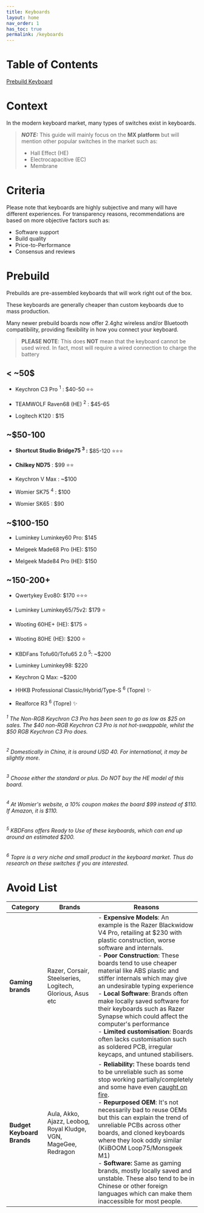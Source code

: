 ```yaml
---
title: Keyboards
layout: home
nav_order: 1
has_toc: true
permalink: /keyboards
---
```


# Table of Contents
[Prebuild Keyboard](#prebuild)

# Context
In the modern keyboard market, many types of switches exist in keyboards. 

> **_NOTE:_** This guide will mainly focus on the **MX platform** but will mention other popular switches in the market such as:
> - Hall Effect (HE)
> - Electrocapacitive (EC)
> - Membrane


# Criteria
Please note that keyboards are highly subjective and many will have different experiences. For transparency reasons, recommendations are based on more objective factors such as:
- Software support
- Build quality
- Price-to-Performance
- Consensus and reviews


# Prebuild

Prebuilds are pre-assembled keyboards that will work right out of the box. 

These keyboards are generally cheaper than custom keyboards due to mass production. 

Many newer prebuild boards now offer 2.4ghz wireless and/or Bluetooth compatibility, providing flexibility in how you connect your keyboard.
> **PLEASE NOTE**: This does **NOT** mean that the keyboard cannot be used wired. In fact, most will require a wired connection to charge the battery

## < ~50$ 

- Keychron C3 Pro <sup>1</sup> : $40-50  ⭐⭐

- TEAMWOLF Raven68 (HE) <sup>2</sup> : $45-65 

- Logitech K120 : $15 

## ~$50-100
- **Shortcut Studio Bridge75 <sup>3</sup> :** $85-120 ⭐⭐⭐

- **Chilkey ND75** : $99 ⭐⭐

- Keychron V Max : ~$100 

- Womier SK75 <sup>4</sup> : $100 

- Womier SK65 : $90 

## ~$100-150
- Luminkey Luminkey60 Pro: $145 
  
- Melgeek Made68 Pro (HE): $150
  
- Melgeek Made84 Pro (HE): $150

## ~150-200+
- Qwertykey Evo80: $170 ⭐⭐⭐
- Luminkey Luminkey65/75v2: $179 ⭐
  
- Wooting 60HE+ (HE): $175 ⭐
  
- Wooting 80HE (HE): $200 ⭐
  
- KBDFans Tofu60/Tofu65 2.0 <sup>5</sup>: ~$200 
  
- Luminkey Luminkey98: $220 

- Keychron Q Max: ~$200
  
- HHKB Professional Classic/Hybrid/Type-S <sup>6</sup> (Topre) ✨
  
- Realforce R3 <sup>6</sup> (Topre) ✨

###### <sup>1</sup> The Non-RGB Keychron C3 Pro has been seen to go as low as $25 on sales. The $40 non-RGB Keychron C3 Pro is not hot-swappable, whilst the $50 RGB Keychron C3 Pro does.
###### <sup>2</sup> Domestically in China, it is around USD 40. For international, it may be slightly more.
###### <sup>3</sup> Choose either the standard or plus. Do NOT buy the HE model of this board.
###### <sup>4</sup> At Womier's website, a 10% coupon makes the board $99 instead of $110. If Amazon, it is $110.
###### <sup>5</sup> KBDFans offers Ready to Use of these keyboards, which can end up around an estimated $200.
###### <sup>6</sup> Topre is a very niche and small product in the keyboard market. Thus do research on these switches if you are interested.




# Avoid List
| Category | Brands| Reasons
|--|--|--|
|**Gaming brands** |Razer, Corsair, Steelseries, Logitech, Glorious, Asus etc | - **Expensive Models**: An example is the Razer Blackwidow V4 Pro, retailing at $230 with plastic construction, worse software and internals.<br>- **Poor Construction**: These boards tend to use cheaper material like ABS plastic and stiffer internals which may give an undesirable typing experience <br> - **Local Software**: Brands often make locally saved software for their keyboards such as Razer Synapse which could affect the computer's performance <br> - **Limited customisation**: Boards often lacks customisation such as soldered PCB, irregular keycaps, and untuned stabilisers.
|**Budget Keyboard Brands** | Aula, Akko, Ajazz, Leobog, Royal Kludge, VGN, MageGee, Redragon | - **Reliability:** These boards tend to be unreliable such as some stop working partially/completely and some have even [caught on fire](https://imgur.com/a/royal-kludge-is-good-brand-you-should-buy-keyboards-x7LTFwp). <br>- **Repurposed OEM**: It's not necessarily bad to reuse OEMs but this can explain the trend of unreliable PCBs across other boards, and cloned keyboards where they look oddly similar (KiiBOOM Loop75/Monsgeek M1) <br> - **Software:** Same as gaming brands, mostly locally saved and unstable. These also tend to be in Chinese or other foreign languages which can make them inaccessible for most people.


